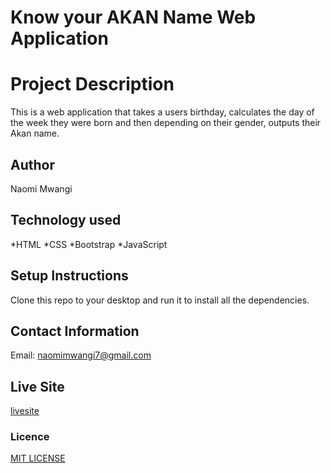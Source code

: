 # Know your AKAN Name Web Application

#   Project Description
This is a web application that takes a users birthday, calculates the day of the week they were born and then depending on their gender, outputs their Akan name.

## Author
 Naomi Mwangi

## Technology used
   *HTML
   *CSS
   *Bootstrap
   *JavaScript

## Setup Instructions
Clone this repo to your desktop and run it to install all the dependencies.

## Contact Information
Email: naomimwangi7@gmail.com

## Live Site
[livesite](https://naomimwangi.github.io/Web-Application/)


### Licence
[MIT LICENSE](LICENSE.txt)